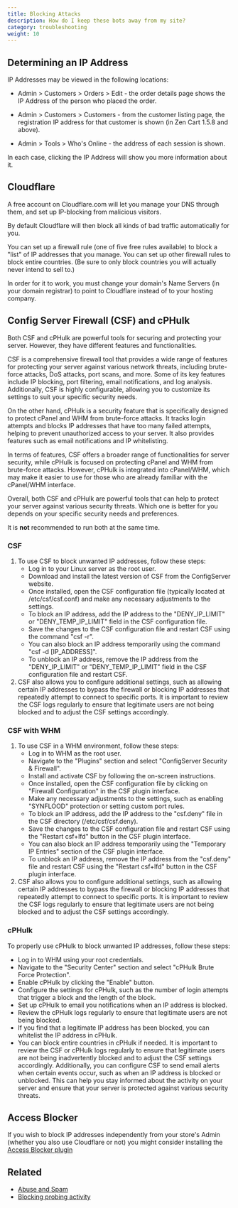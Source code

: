 ```yaml
---
title: Blocking Attacks 
description: How do I keep these bots away from my site? 
category: troubleshooting 
weight: 10
---
```


## Determining an IP Address

IP Addresses may be viewed in the following locations: 

- Admin > Customers > Orders > Edit - the order details page shows the IP Address of the person who placed the order.  

- Admin > Customers > Customers - from the customer listing page, the registration IP address for that customer is shown (in Zen Cart 1.5.8 and above). 

- Admin > Tools > Who's Online - the address of each session is shown.

In each case, clicking the IP Address will show you more information about it. 

## Cloudflare

A free account on Cloudflare.com will let you manage your DNS through them, and set up IP-blocking from malicious visitors.

By default Cloudflare will then block all kinds of bad traffic automatically for you.

You can set up a firewall rule (one of five free rules available) to block a "list" of IP addresses that you manage. 
You can set up other firewall rules to block entire countries. (Be sure to only block countries you will actually never intend to sell to.)

In order for it to work, you must change your domain's Name Servers (in your domain registrar) to point to Cloudflare instead of to your hosting company.

## Config Server Firewall (CSF) and cPHulk
Both CSF and cPHulk are powerful tools for securing and protecting your server. However, they have different features and functionalities.

CSF is a comprehensive firewall tool that provides a wide range of features for protecting your server against various network threats, including brute-force attacks, DoS attacks, port scans, and more. Some of its key features include IP blocking, port filtering, email notifications, and log analysis. Additionally, CSF is highly configurable, allowing you to customize its settings to suit your specific security needs.

On the other hand, cPHulk is a security feature that is specifically designed to protect cPanel and WHM from brute-force attacks. It tracks login attempts and blocks IP addresses that have too many failed attempts, helping to prevent unauthorized access to your server. It also provides features such as email notifications and IP whitelisting.

In terms of features, CSF offers a broader range of functionalities for server security, while cPHulk is focused on protecting cPanel and WHM from brute-force attacks. However, cPHulk is integrated into cPanel/WHM, which may make it easier to use for those who are already familiar with the cPanel/WHM interface.

Overall, both CSF and cPHulk are powerful tools that can help to protect your server against various security threats. Which one is better for you depends on your specific security needs and preferences.

It is **not** recommended to run both at the same time.

### CSF
   1. To use CSF to block unwanted IP addresses, follow these steps:
      - Log in to your Linux server as the root user.
      - Download and install the latest version of CSF from the ConfigServer website.
      - Once installed, open the CSF configuration file (typically located at /etc/csf/csf.conf) and make any necessary adjustments to the settings.
      - To block an IP address, add the IP address to the "DENY_IP_LIMIT" or "DENY_TEMP_IP_LIMIT" field in the CSF configuration file.
      - Save the changes to the CSF configuration file and restart CSF using the command "csf -r".
      - You can also block an IP address temporarily using the command "csf -d [IP_ADDRESS]".
      - To unblock an IP address, remove the IP address from the "DENY_IP_LIMIT" or "DENY_TEMP_IP_LIMIT" field in the CSF configuration file and restart CSF.
  2. CSF also allows you to configure additional settings, such as allowing certain IP addresses to bypass the firewall or blocking IP addresses that repeatedly attempt to connect to specific ports. It is important to review the CSF logs regularly to ensure that legitimate users are not being blocked and to adjust the CSF settings accordingly.

### CSF with WHM
  1. To use CSF in a WHM environment, follow these steps:
     - Log in to WHM as the root user.
     - Navigate to the "Plugins" section and select "ConfigServer Security & Firewall".
     - Install and activate CSF by following the on-screen instructions.
     - Once installed, open the CSF configuration file by clicking on "Firewall Configuration" in the CSF plugin interface.
     - Make any necessary adjustments to the settings, such as enabling "SYNFLOOD" protection or setting custom port rules.
     - To block an IP address, add the IP address to the "csf.deny" file in the CSF directory (/etc/csf/csf.deny).
     - Save the changes to the CSF configuration file and restart CSF using the "Restart csf+lfd" button in the CSF plugin interface.
     - You can also block an IP address temporarily using the "Temporary IP Entries" section of the CSF plugin interface.
     - To unblock an IP address, remove the IP address from the "csf.deny" file and restart CSF using the "Restart csf+lfd" button in the CSF plugin interface.
  2. CSF also allows you to configure additional settings, such as allowing certain IP addresses to bypass the firewall or blocking IP addresses that repeatedly attempt to connect to specific ports. It is important to review the CSF logs regularly to ensure that legitimate users are not being blocked and to adjust the CSF settings accordingly.

### cPHulk
  To properly use cPHulk to block unwanted IP addresses, follow these steps:
  - Log in to WHM using your root credentials.
  - Navigate to the "Security Center" section and select "cPHulk Brute Force Protection".
  - Enable cPHulk by clicking the "Enable" button.
  - Configure the settings for cPHulk, such as the number of login attempts that trigger a block and the length of the block.
  - Set up cPHulk to email you notifications when an IP address is blocked.
  - Review the cPHulk logs regularly to ensure that legitimate users are not being blocked.
  - If you find that a legitimate IP address has been blocked, you can whitelist the IP address in cPHulk.
  - You can block entire countries in cPHulk if needed.
It is important to review the CSF or cPHulk logs regularly to ensure that legitimate users are not being inadvertently blocked and to adjust the CSF settings accordingly. Additionally, you can configure CSF to send email alerts when certain events occur, such as when an IP address is blocked or unblocked. This can help you stay informed about the activity on your server and ensure that your server is protected against various security threats.

## Access Blocker 
If you wish to block IP addresses independently from your store's Admin (whether you also use Cloudflare or not) you might consider installing the [Access Blocker plugin](https://www.zen-cart.com/downloads.php?do=file&id=2237)

## Related 

- [Abuse and Spam](/user/running/spam/)
- [Blocking probing activity](/user/security/block_probes/)

